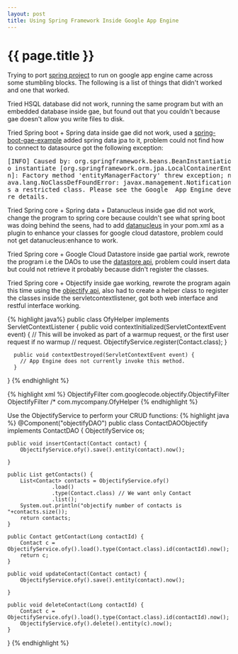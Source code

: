 ```yaml
---
layout: post
title: Using Spring Framework Inside Google App Engine
---
```


{{ page.title }}
================

Trying to port [spring project](https://github.com/xiemingzhi/springwebapp) to run on google app engine came across some stumbling blocks. The following is a list of things that didn't worked and one that worked.

Tried HSQL database did not work, running the same program but with an embedded database inside gae, but found out that you couldn't because gae doesn't allow you write files to disk.

Tried Spring boot + Spring data inside gae did not work, used a [spring-boot-gae-example](https://github.com/making/spring-boot-gae-blank) added spring data jpa to it, problem could not find how to connect to datasource
got the following exception:
<pre>
[INFO] Caused by: org.springframework.beans.BeanInstantiationException: Failed t
o instantiate [org.springframework.orm.jpa.LocalContainerEntityManagerFactoryBea
n]: Factory method 'entityManagerFactory' threw exception; nested exception is j
ava.lang.NoClassDefFoundError: javax.management.NotificationBroadcasterSupport i
s a restricted class. Please see the Google  App Engine developer's guide for mo
re details.
</pre>

Tried Spring core + Spring data + Datanucleus inside gae did not work, change the program to spring core because couldn't see what spring boot was doing behind the seens, had to add [datanucleus](www.datanucleus.org/products/accessplatform_4_0/getting_started.html) in your pom.xml as a plugin to enhance your classes for google cloud datastore, problem could not get datanucleus:enhance to work.

Tried Spring core + Google Cloud Datastore inside gae partial work, rewrote the program i.e the DAOs to use the [datastore api](https://cloud.google.com/appengine/docs/java/datastore/), problem could insert data but could not retrieve it probably because didn't register the classes.

Tried Spring core + Objectify inside gae working, rewrote the program again this time using the [objectify api](https://objectify-appengine.googlecode.com/git-history/2.2.1/javadoc/index.html), also had to create a helper class to register the classes inside the servletcontextlistener, got both web interface and restful interface working.

{% highlight java%}
public class OfyHelper implements ServletContextListener {
	  public void contextInitialized(ServletContextEvent event) {
	    // This will be invoked as part of a warmup request, or the first user request if no warmup
	    // request.
	    ObjectifyService.register(Contact.class);
	  }

	  public void contextDestroyed(ServletContextEvent event) {
	    // App Engine does not currently invoke this method.
	  }
}
{% endhighlight %}

{% highlight xml %}
<filter>
  <filter-name>ObjectifyFilter</filter-name>
  <filter-class>com.googlecode.objectify.ObjectifyFilter</filter-class>
</filter>
<filter-mapping>
  <filter-name>ObjectifyFilter</filter-name>
  <url-pattern>/*</url-pattern>
</filter-mapping>
<listener>
  <listener-class>com.mycompany.OfyHelper</listener-class>
</listener>
{% endhighlight %}

Use the ObjectifyService to perform your CRUD functions:
{% highlight java %}
@Component("objectifyDAO")
public class ContactDAOObjectify implements ContactDAO {
	ObjectifyService os;
	
	public void insertContact(Contact contact) {
		ObjectifyService.ofy().save().entity(contact).now();

	}

	public List getContacts() {
		List<Contact> contacts = ObjectifyService.ofy()
		          .load()
		          .type(Contact.class) // We want only Contact
		          .list();
		System.out.println("objectify number of contacts is "+contacts.size());
		return contacts;
	}

	public Contact getContact(Long contactId) {
		Contact c = ObjectifyService.ofy().load().type(Contact.class).id(contactId).now();
		return c;
	}

	public void updateContact(Contact contact) {
		ObjectifyService.ofy().save().entity(contact).now();

	}

	public void deleteContact(Long contactId) {
		Contact c = ObjectifyService.ofy().load().type(Contact.class).id(contactId).now();
		ObjectifyService.ofy().delete().entity(c).now();
	}
}
{% endhighlight %}